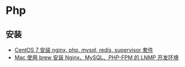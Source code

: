 # Php

## 安装

-   [CentOS 7 安装 nginx, php, mysql, redis, supervisor 套件](../os/centos/lnmp-at-centos.md)
-   [Mac 使用 brew 安装 Nginx、MySQL、PHP-FPM 的 LNMP 开发环境](../os/mac/lnmp-at-mac.md)
